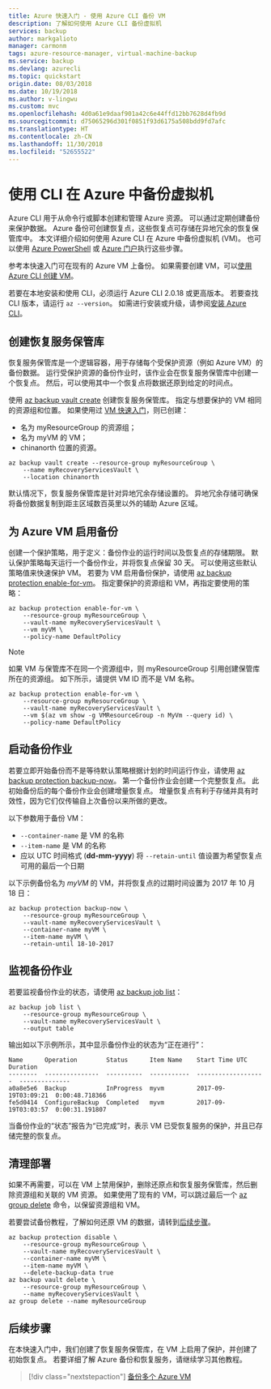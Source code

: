 ```yaml
---
title: Azure 快速入门 - 使用 Azure CLI 备份 VM
description: 了解如何使用 Azure CLI 备份虚拟机
services: backup
author: markgalioto
manager: carmonm
tags: azure-resource-manager, virtual-machine-backup
ms.service: backup
ms.devlang: azurecli
ms.topic: quickstart
origin.date: 08/03/2018
ms.date: 10/19/2018
ms.author: v-lingwu
ms.custom: mvc
ms.openlocfilehash: 4d0a61e9daaf901a42c6e44ffd12bb7628d4fb9d
ms.sourcegitcommit: d75065296d301f0851f93d6175a508bdd9fd7afc
ms.translationtype: HT
ms.contentlocale: zh-CN
ms.lasthandoff: 11/30/2018
ms.locfileid: "52655522"
---
```

# <a name="back-up-a-virtual-machine-in-azure-with-the-cli"></a>使用 CLI 在 Azure 中备份虚拟机
Azure CLI 用于从命令行或脚本创建和管理 Azure 资源。 可以通过定期创建备份来保护数据。 Azure 备份可创建恢复点，这些恢复点可存储在异地冗余的恢复保管库中。 本文详细介绍如何使用 Azure CLI 在 Azure 中备份虚拟机 (VM)。 也可以使用 [Azure PowerShell](quick-backup-vm-powershell.md) 或 [Azure 门户](quick-backup-vm-portal.md)执行这些步骤。

参考本快速入门可在现有的 Azure VM 上备份。 如果需要创建 VM，可以[使用 Azure CLI 创建 VM](../virtual-machines/linux/quick-create-cli.md)。

若要在本地安装和使用 CLI，必须运行 Azure CLI 2.0.18 或更高版本。 若要查找 CLI 版本，请运行 `az --version`。 如需进行安装或升级，请参阅[安装 Azure CLI](/cli/install-azure-cli)。 


## <a name="create-a-recovery-services-vault"></a>创建恢复服务保管库
恢复服务保管库是一个逻辑容器，用于存储每个受保护资源（例如 Azure VM）的备份数据。 运行受保护资源的备份作业时，该作业会在恢复服务保管库中创建一个恢复点。 然后，可以使用其中一个恢复点将数据还原到给定的时间点。

使用 [az backup vault create](/cli/backup/vault#az-backup-vault-create) 创建恢复服务保管库。 指定与想要保护的 VM 相同的资源组和位置。 如果使用过 [VM 快速入门](../virtual-machines/linux/quick-create-cli.md)，则已创建：

- 名为 myResourceGroup 的资源组；
- 名为 myVM 的 VM；
- chinanorth 位置的资源。

```azurecli 
az backup vault create --resource-group myResourceGroup \
    --name myRecoveryServicesVault \
    --location chinanorth
```

默认情况下，恢复服务保管库是针对异地冗余存储设置的。 异地冗余存储可确保将备份数据复制到距主区域数百英里以外的辅助 Azure 区域。


## <a name="enable-backup-for-an-azure-vm"></a>为 Azure VM 启用备份
创建一个保护策略，用于定义：备份作业的运行时间以及恢复点的存储期限。 默认保护策略每天运行一个备份作业，并将恢复点保留 30 天。 可以使用这些默认策略值来快速保护 VM。 若要为 VM 启用备份保护，请使用 [az backup protection enable-for-vm](/cli/backup/protection#az-backup-protection-enable-for-vm)。 指定要保护的资源组和 VM，再指定要使用的策略：

```azurecli 
az backup protection enable-for-vm \
    --resource-group myResourceGroup \
    --vault-name myRecoveryServicesVault \
    --vm myVM \
    --policy-name DefaultPolicy
```

> [!NOTE]
如果 VM 与保管库不在同一个资源组中，则 myResourceGroup 引用创建保管库所在的资源组。 如下所示，请提供 VM ID 而不是 VM 名称。

```azurecli 
az backup protection enable-for-vm \
    --resource-group myResourceGroup \
    --vault-name myRecoveryServicesVault \
    --vm $(az vm show -g VMResourceGroup -n MyVm --query id) \
    --policy-name DefaultPolicy
```

## <a name="start-a-backup-job"></a>启动备份作业
若要立即开始备份而不是等待默认策略根据计划的时间运行作业，请使用 [az backup protection backup-now](/cli/backup/protection#az-backup-protection-backup-now)。 第一个备份作业会创建一个完整恢复点。 此初始备份后的每个备份作业会创建增量恢复点。 增量恢复点有利于存储并具有时效性，因为它们仅传输自上次备份以来所做的更改。

以下参数用于备份 VM：

- `--container-name` 是 VM 的名称
- `--item-name` 是 VM 的名称
- 应以 UTC 时间格式 (**dd-mm-yyyy**) 将 `--retain-until` 值设置为希望恢复点可用的最后一个日期

以下示例备份名为 *myVM* 的 VM，并将恢复点的过期时间设置为 2017 年 10 月 18 日：

```azurecli 
az backup protection backup-now \
    --resource-group myResourceGroup \
    --vault-name myRecoveryServicesVault \
    --container-name myVM \
    --item-name myVM \
    --retain-until 18-10-2017
```


## <a name="monitor-the-backup-job"></a>监视备份作业
若要监视备份作业的状态，请使用 [az backup job list](/cli/backup/job#az-backup-job-list)：

```azurecli 
az backup job list \
    --resource-group myResourceGroup \
    --vault-name myRecoveryServicesVault \
    --output table
```

输出如以下示例所示，其中显示备份作业的状态为“正在进行”：

```
Name      Operation        Status      Item Name    Start Time UTC       Duration
--------  ---------------  ----------  -----------  -------------------  --------------
a0a8e5e6  Backup           InProgress  myvm         2017-09-19T03:09:21  0:00:48.718366
fe5d0414  ConfigureBackup  Completed   myvm         2017-09-19T03:03:57  0:00:31.191807
```

当备份作业的“状态”报告为“已完成”时，表示 VM 已受恢复服务的保护，并且已存储完整的恢复点。


## <a name="clean-up-deployment"></a>清理部署
如果不再需要，可以在 VM 上禁用保护，删除还原点和恢复服务保管库，然后删除资源组和关联的 VM 资源。 如果使用了现有的 VM，可以跳过最后一个 [az group delete](/cli/group?view=azure-cli-latest#az-group-delete) 命令，以保留资源组和 VM。

若要尝试备份教程，了解如何还原 VM 的数据，请转到[后续步骤](#next-steps)。 

```azurecli 
az backup protection disable \
    --resource-group myResourceGroup \
    --vault-name myRecoveryServicesVault \
    --container-name myVM \
    --item-name myVM \
    --delete-backup-data true
az backup vault delete \
    --resource-group myResourceGroup \
    --name myRecoveryServicesVault \
az group delete --name myResourceGroup
```


## <a name="next-steps"></a>后续步骤
在本快速入门中，我们创建了恢复服务保管库，在 VM 上启用了保护，并创建了初始恢复点。 若要详细了解 Azure 备份和恢复服务，请继续学习其他教程。

> [!div class="nextstepaction"]
> [备份多个 Azure VM](./tutorial-backup-vm-at-scale.md)

<!-- Update_Description: link update -->